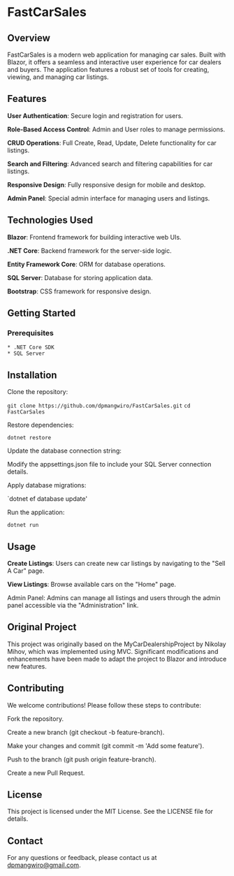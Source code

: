 # FastCarSales #

## Overview ##

FastCarSales is a modern web application for managing car sales. Built with Blazor, it offers a seamless and interactive user experience for car dealers and buyers. The application features a robust set of tools for creating, viewing, and managing car listings.

## Features ##
  **User Authentication**: Secure login and registration for users.
  
  **Role-Based Access Control**: Admin and User roles to manage permissions.
  
  **CRUD Operations**: Full Create, Read, Update, Delete functionality for car listings.
  
  **Search and Filtering**: Advanced search and filtering capabilities for car listings.
  
  **Responsive Design**: Fully responsive design for mobile and desktop.
  
  **Admin Panel**: Special admin interface for managing users and listings.

## Technologies Used ##
  **Blazor**: Frontend framework for building interactive web UIs.
  
  **.NET Core**: Backend framework for the server-side logic.
  
  **Entity Framework Core**: ORM for database operations.
  
  **SQL Server**: Database for storing application data.
  
  **Bootstrap**: CSS framework for responsive design.


## Getting Started ##
  ### Prerequisites ###
    * .NET Core SDK    
    * SQL Server

## Installation ##
Clone the repository:


`git clone https://github.com/dpmangwiro/FastCarSales.git`
`cd FastCarSales`

Restore dependencies:

`dotnet restore`

Update the database connection string:

Modify the appsettings.json file to include your SQL Server connection details.

Apply database migrations:

`dotnet ef database update'

Run the application:

`dotnet run`

## Usage ##
  **Create Listings**: Users can create new car listings by navigating to the "Sell A Car" page.
  
  **View Listings**: Browse available cars on the "Home" page.

Admin Panel: Admins can manage all listings and users through the admin panel accessible via the "Administration" link.

## Original Project ##
This project was originally based on the MyCarDealershipProject by Nikolay Mihov, which was implemented using MVC. Significant modifications and enhancements have been made to adapt the project to Blazor and introduce new features.

## Contributing ##
We welcome contributions! Please follow these steps to contribute:

Fork the repository.

Create a new branch (git checkout -b feature-branch).

Make your changes and commit (git commit -m 'Add some feature').

Push to the branch (git push origin feature-branch).

Create a new Pull Request.

## License ##
This project is licensed under the MIT License. See the LICENSE file for details.

## Contact ##
For any questions or feedback, please contact us at dpmangwiro@gmail.com.


